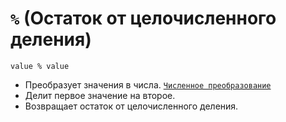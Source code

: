 # `%` (Остаток от целочисленного деления)

`value % value`

- Преобразует значения в числа. [`Численное преобразование`](<../ТЕОРИЯ/Преобразование (численное).md>)
- Делит первое значение на второе.
- Возвращает остаток от целочисленного деления.

